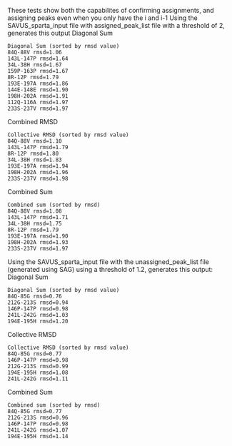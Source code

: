 These tests show both the capabilites of confirming assignments, and assigning peaks even when you only have the i and i-1
Using the SAVUS_sparta_input file with assigned_peak_list file with a threshold of 2, generates this output
Diagonal Sum
```
Diagonal Sum (sorted by rmsd value)
84Q-88V rmsd=1.06
143L-147P rmsd=1.64
34L-38H rmsd=1.67
159P-163P rmsd=1.67
8R-12P rmsd=1.79
193E-197A rmsd=1.86
144E-148E rmsd=1.90
198H-202A rmsd=1.91
112Q-116A rmsd=1.97
233S-237V rmsd=1.97
```
Combined RMSD
```
Collective RMSD (sorted by rmsd value)
84Q-88V rmsd=1.10
143L-147P rmsd=1.79
8R-12P rmsd=1.80
34L-38H rmsd=1.83
193E-197A rmsd=1.94
198H-202A rmsd=1.96
233S-237V rmsd=1.98
```
Combined Sum
```
Combined sum (sorted by rmsd)
84Q-88V rmsd=1.08
143L-147P rmsd=1.71
34L-38H rmsd=1.75
8R-12P rmsd=1.79
193E-197A rmsd=1.90
198H-202A rmsd=1.93
233S-237V rmsd=1.97
```

Using the SAVUS_sparta_input file with the unassigned_peak_list file (generated using SAG) using a threshold of 1.2, generates this output:
Diagonal Sum
```
Diagonal Sum (sorted by rmsd value)
84Q-85G rmsd=0.76
212G-213S rmsd=0.94
146P-147P rmsd=0.98
241L-242G rmsd=1.03
194E-195H rmsd=1.20
```
Collective RMSD
```
Collective RMSD (sorted by rmsd value)
84Q-85G rmsd=0.77
146P-147P rmsd=0.98
212G-213S rmsd=0.99
194E-195H rmsd=1.08
241L-242G rmsd=1.11
```
Combined Sum
```
Combined sum (sorted by rmsd)
84Q-85G rmsd=0.77
212G-213S rmsd=0.96
146P-147P rmsd=0.98
241L-242G rmsd=1.07
194E-195H rmsd=1.14
```

